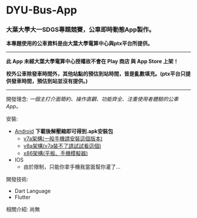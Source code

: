 # DYU-Bus-App

### 大葉大學大一SDGS專題競賽，公車即時動態App製作。

**本專題使用的公車資料是由大葉大學電算中心與ptx平台所提供。**

****

**此 App 未經大葉大學電算中心授權故不會在 Play 商店 與 App Store 上架！**

**校外公車除發車時間外，其他站點的預估到站時間，皆是亂數填充。(ptx平台只提供發車時間，預估到站並沒有提供。)**

****

開發理念: *一個主打介面簡約、操作直觀、功能齊全、注重使用者體驗的公車App。*


安裝:
- [Android](https://github.com/NUTT1101/DYU-Bus-App/releases/tag/v1.0.0) **下載後解壓縮即可得到.apk安裝包**
    - [v7a架構(一般手機請安裝這個版本)](https://github.com/NUTT1101/DYU-Bus-App/releases/download/v1.0.0/app-armeabi-v7a-release.apk.zip)
    - [v8a架構(v7a裝不了請試試看這個)](https://github.com/NUTT1101/DYU-Bus-App/releases/download/v1.0.0/app-arm64-v8a-release.apk.zip)
    - [x86架構(平板、手機模擬器)](https://github.com/NUTT1101/DYU-Bus-App/releases/download/v1.0.0/app-x86_64-release.apk.zip)
- IOS
    - 由於限制，只能你拿手機我當面幫你灌了...

開發技術:
- Dart Language
- Flutter

相關介紹: 尚無
